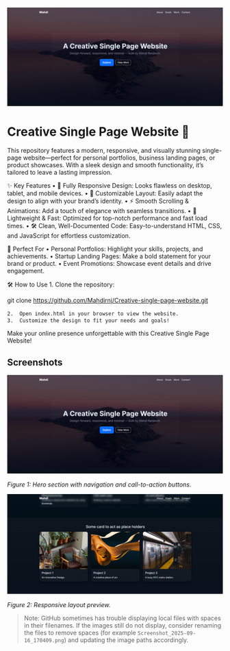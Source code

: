 ![Header image](Screenshot%202025-09-16%20170409.png)

# Creative Single Page Website 🌟

This repository features a modern, responsive, and visually stunning single-page website—perfect for personal portfolios, business landing pages, or product showcases. With a sleek design and smooth functionality, it’s tailored to leave a lasting impression.

✨ Key Features
	•	📱 Fully Responsive Design: Looks flawless on desktop, tablet, and mobile devices.
	•	🎨 Customizable Layout: Easily adapt the design to align with your brand’s identity.
	•	⚡ Smooth Scrolling & Animations: Add a touch of elegance with seamless transitions.
	•	🚀 Lightweight & Fast: Optimized for top-notch performance and fast load times.
	•	🛠️ Clean, Well-Documented Code: Easy-to-understand HTML, CSS, and JavaScript for effortless customization.

🚀 Perfect For
	•	Personal Portfolios: Highlight your skills, projects, and achievements.
	•	Startup Landing Pages: Make a bold statement for your brand or product.
	•	Event Promotions: Showcase event details and drive engagement.

🛠️ How to Use
	1.	Clone the repository:

git clone https://github.com/Mahdirnj/Creative-single-page-website.git  


	2.	Open index.html in your browser to view the website.
	3.	Customize the design to fit your needs and goals!

Make your online presence unforgettable with this Creative Single Page Website!

## Screenshots

![Homepage screenshot](Screenshot%202025-09-16%20170409.png)

*Figure 1: Hero section with navigation and call-to-action buttons.*

![Alternate screenshot](Screenshot%202025-09-16%20170424.png)

*Figure 2: Responsive layout preview.*

> Note: GitHub sometimes has trouble displaying local files with spaces in their filenames. If the images still do not display, consider renaming the files to remove spaces (for example `Screenshot_2025-09-16_170409.png`) and updating the image paths accordingly.